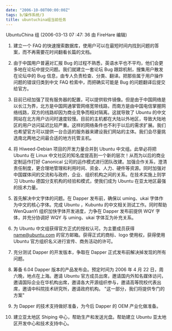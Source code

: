 ```yaml
---
date: "2006-10-08T00:00:00Z"
tags: b/操作系统/3
title: ubuntuchina组当前任务
---
```


UbuntuChina 组 (2006-03-13 07 :47: 36 由 FireHare 编辑)

1. 建立一个 FAQ 的快速搜索数据库，使用户可以在最短时间内找到问题的答案，而不再需要花时间翻看长篇的文档。

2. 由于中国用户普遍对汇报 Bug 的过程不熟悉，英语水平也不平均，他们会更多地在论坛中提交问题。我们就建立一套论坛 Bug 跟踪机制，搜集用户散发在论坛中的 Bug 信息，由专人负责检查、分类、翻译。把那些属于用户操作问题的错误归类到中文 FAQ 检索中，而把确实可能是 Bug 的问题翻译后提交给官方。

3. 目前已经加强了现有服务器的配置，可以提供软件镜像。但是由于中国网络是以长江为界，北方是中国网通掌管网络宽带线路，而南方是由中国电信掌握网络线路，双方的线路却因为商业竞争而相对隔离。这就导致了 Ubuntu 的中文网站在北方用户访问时速度较慢。目前的主机都在大陆以外地区，导致大陆地区的用户访问延迟比较严重。这样的网络条件也不利于以后的需求扩展。我们也希望官方可以提供一台合适的服务器来建设我们网站的主体。我们会尽量挑选南北两地之间最合适的地方托管主机。

4. 将 Hiweed-Debian 项目的开发力量合并到 Ubuntu 中文组。此举必将把 Ubuntu 在 Linux 中文社区的知名度提高到一个新的层次！从而为以后的商业定制运作打好 Canonical 公司的运作模式进行团队改建。加强合作关系，澄清责任制度，更合理地管理和利用时间、资金、人力、硬件等资源。同时加强对中国媒体间的交流和与政府，企业、组织机构之间的关系。在技术实施上则学习 Ubuntu 德国分支机构的经验和模式，使我们成为 Ubuntu 在亚太地区最强的技术力量。

5. 首先解决中文字体的问题。在 Dapper 发布前，确保以 uming、ukai 字体作为中文的核心字体。完成 Ubuntu ，Kubuntu 的中文相关测试工作。同时帮助 WenQuanYi 组织加快字体开发进度，力争在 Dapper 发布前提供 WQY 字体，并充分协调好 WQY 与 uming、ukai 字体互为补充关系。

6. 为 Ubuntu 中文组获得官方正式的授权认可。为主要成员获得 name@ubuntu.com 的官方邮箱。获得正式的商标、logo 使用权，获得使用 Ubuntu 官方组织名义进行宣传、商务活动的许可。

7. 充分测试 Dapper 的开发版本，争取在 Dapper 正式发布前解决掉发现的所有问题。

8. 筹备 6.04 Dapper 版本的产品发布会。预定时间为 2006 年 4 月 22 日，周六晚，地点在上海。邀请 Ubuntu 官方成员出席，邀请国内外知名媒体访问，邀请国际企业在华机构出席，邀请各大开源组织参与，邀请高等院校代表出席，邀请中科院技术研究所，邀请政府机构。 "这一部分，我们将提供专门的方案"

9. 为 Dapper 的技术支持做好准备，为今后 Dapper 的 OEM 产业化做准备。

10. 建立亚太地区 Shiping 中心，帮助生产和发送光盘。帮助建立 Ubuntu 亚太地区开发中心和技术支持中心。
